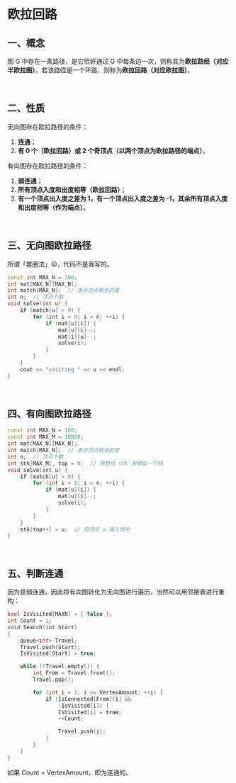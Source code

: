# 欧拉回路

## 一、概念

图 G 中存在一条路径，是它恰好通过 G 中每条边一次，则称其为**欧拉路经（对应半欧拉图）**。若该路径是一个环路，则称为**欧拉回路（对应欧拉图）**。

<br />

## 二、性质

无向图存在欧拉路径的条件：

1. **连通**；
2. **有 0 个（欧拉回路）或 2 个奇顶点（以两个顶点为欧拉路径的端点）**。

有向图存在欧拉路径的条件：

1. **弱连通**；
2. **所有顶点入度和出度相等（欧拉回路）**；
3. **有一个顶点出入度之差为 1，有一个顶点出入度之差为 -1，其余所有顶点入度和出度相等（作为端点）**。

<br />

## 三、无向图欧拉路径

所谓「套圈法」😛，代码不是我写的。

```c++
const int MAX_N = 100;
int mat[MAX_N][MAX_N];
int match[MAX_N];  // 表示顶点剩余的度
int n;  // 顶点个数
void solve(int u) {
    if (match[u] > 0) {
        for (int i = 0; i < n; ++i) {
            if (mat[u][i]) {
                mat[u][i]--;
                mat[i][u]--;
                solve(i);
            }
        }
    }
    cout << "visiting " << u << endl;
}
```

<br />

## 四、有向图欧拉路径

```c++
const int MAX_N = 100;
const int MAX_M = 10000;
int mat[MAX_N][MAX_N];
int match[MAX_N];  // 表示顶点剩余的度
int n;  // 顶点个数
int stk[MAX_M], top = 0;  // 用数组 stk 来模拟一个栈
void solve(int u) {
    if (match[u] > 0) {
        for (int i = 0; i < n; ++i) {
            if (mat[u][i]) {
                mat[u][i]--;
                solve(i);
            }
        }
    }
    stk[top++] = u;  // 将顶点 u 插入栈中
}
```

<br />

## 五、判断连通

因为是弱连通，因此将有向图转化为无向图进行遍历，当然可以用邻接表进行重构：

```c++
bool IsVisited[MAXN] = { false };
int Count = 1;
void Search(int Start)
{
	queue<int> Travel;
	Travel.push(Start);
	IsVisited[Start] = true;

	while (!Travel.empty()) {
		int From = Travel.front();
		Travel.pop();

		for (int i = 1; i <= VertexAmount; ++i) {
			if (IsConnected[From][i] && 
				!IsVisited[i]) {
				IsVisited[i] = true;
				++Count;

				Travel.push(i);
			}
		}
	}
}
```

如果 Count = VertexAmount，即为连通的。
